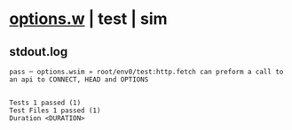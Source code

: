 # [options.w](../../../../../../examples/tests/sdk_tests/api/options.w) | test | sim

## stdout.log
```log
pass ─ options.wsim » root/env0/test:http.fetch can preform a call to an api to CONNECT, HEAD and OPTIONS
 
 
Tests 1 passed (1)
Test Files 1 passed (1)
Duration <DURATION>
```

